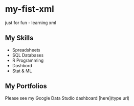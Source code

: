 # my-fist-xml
just for fun - learning xml

## My Skills

- Spreadsheets
- SQL Databases
- R Programming
- Dashbord
- Stat & ML

## My Portfolios

Please see my Google Data Studio dashboard [here](type url)
